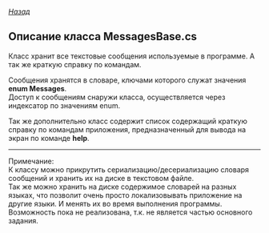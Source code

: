 ﻿*[Назад](./../code.md)*  
 
## Описание класса MessagesBase.cs  
   
Класс хранит все текстовые сообщения используемые в программе. А так же краткую справку по командам.  
  
Сообщения хранятся в словаре, ключами которого служат значения **enum Messages**.  
Доступ к сообщениям снаружи класса, осуществляется через индексатор по значениям enum.  
  
Так же дополнительно класс содержит список содержащий краткую справку по командам приложения, предназначенный для вывода на экран по команде **help**.  
  
---
  
Примечание:  
К классу можно прикрутить сериализацию/десериализацию словаря сообщений и хранить их на диске в текстовом файле.  
Так же можно хранить на диске содержимое словарей на разных языках, что позволит очень просто локализовывать приложение на другие языки. 
И менять их во время выполнения программы.  
Возможность пока не реализована, т.к. не является частью основного задания.  
  